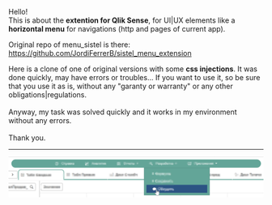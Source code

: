 Hello!<br>
This is about the <b>extention for Qlik Sense</b>, for UI|UX elements like a <b>horizontal menu</b> for navigations (http and pages of current app).

Original repo of menu_sistel is there: https://github.com/JordiFerrerB/sistel_menu_extension

Here is a clone of one of original versions with some <b>css injections</b>.
It was done quickly, may have errors or troubles... If you want to use it, so be sure that you use it as is, without any "garanty or warranty" or any other obligations|regulations.
<br><br>
Anyway, my task was solved quickly and it works in my environment without any errors.
<br><br>
Thank you.
<hr>
<img src="https://github.com/igoresz/qlik_sense_menu_sistel/blob/main/menu_sistel_css_inj_v1.png" alt="image of example">
